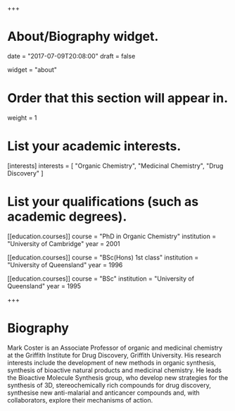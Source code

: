 +++
# About/Biography widget.

date = "2017-07-09T20:08:00"
draft = false

widget = "about"

# Order that this section will appear in.
weight = 1

# List your academic interests.
[interests]
  interests = [
    "Organic Chemistry",
    "Medicinal Chemistry",
    "Drug Discovery"
  ]

# List your qualifications (such as academic degrees).
[[education.courses]]
  course = "PhD in Organic Chemistry"
  institution = "University of Cambridge"
  year = 2001

[[education.courses]]
  course = "BSc(Hons) 1st class"
  institution = "University of Queensland"
  year = 1996

[[education.courses]]
  course = "BSc"
  institution = "University of Queensland"
  year = 1995

+++

# Biography

Mark Coster is an Associate Professor of organic and medicinal chemistry at the Griffith Institute for Drug Discovery, Griffith University. His research interests include the development of new methods in organic synthesis, synthesis of bioactive natural products and medicinal chemistry. He leads the Bioactive Molecule Synthesis group, who develop new strategies for the synthesis of 3D, stereochemically rich compounds for drug discovery, synthesise new anti-malarial and anticancer compounds and, with collaborators, explore their mechanisms of action.
